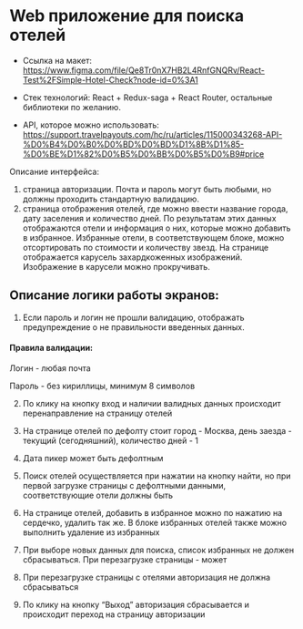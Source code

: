 # Web приложение для поиска отелей

- Ссылка на макет: https://www.figma.com/file/Qe8Tr0nX7HB2L4RnfGNQRv/React-Test%2FSimple-Hotel-Check?node-id=0%3A1

- Стек технологий: React + Redux-saga + React Router, остальные библиотеки по желанию.


- API, которое можно использовать: https://support.travelpayouts.com/hc/ru/articles/115000343268-API-%D0%B4%D0%B0%D0%BD%D0%BD%D1%8B%D1%85-%D0%BE%D1%82%D0%B5%D0%BB%D0%B5%D0%B9#price


Описание интерфейса:
1. страница авторизации. Почта и пароль могут быть любыми, но должны проходить стандартную валидацию.
2. страница отображения отелей, где можно ввести название города, дату заселения и количество дней. По результатам этих данных отображаются отели и информация о них, которые можно добавить в избранное. Избранные отели, в соответствующем блоке, можно отсортировать по стоимости и количеству звезд. На странице отображается карусель захардкоженных изображений. Изображение в карусели можно прокручивать.
## Описание логики работы экранов:

1) Если пароль и логин не прошли валидацию, отображать предупреждение о не правильности введенных данных.

#### Правила валидации:

Логин - любая почта

Пароль - без кириллицы, минимум 8 символов

2) По клику на кнопку вход и наличии валидных данных происходит перенаправление на страницу отелей

3) На странице отелей по дефолту стоит город - Москва, день заезда - текущий (сегодняшний), количество дней - 1

4) Дата пикер может быть дефолтным

5) Поиск отелей осуществляется при нажатии на кнопку найти, но при первой загрузке страницы с дефолтными данными, соответствующие отели должны быть

6) На странице отелей, добавить в избранное можно по нажатию на сердечко, удалить так же. В блоке избранных отелей также можно выполнить удаление из избранных

7) При выборе новых данных для поиска, список избранных не должен сбрасываться. При перезагрузке страницы - может

8) При перезагрузке страницы с отелями авторизация не должна сбрасываться

9) По клику на кнопку “Выход” авторизация сбрасывается и происходит переход на страницу авторизации
